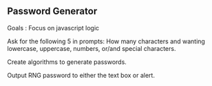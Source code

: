 ## Password Generator

Goals : Focus on javascript logic

Ask for the following 5 in prompts: How many characters and wanting lowercase, uppercase, numbers, or/and special characters.

Create algorithms to generate passwords. 

Output RNG password to either the text box or alert. 